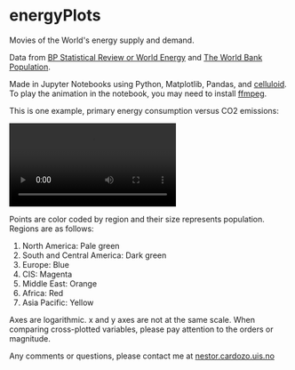 # energyPlots
Movies of the World's energy supply and demand.

Data from [BP Statistical Review or World Energy](https://www.bp.com/en/global/corporate/energy-economics/statistical-review-of-world-energy.html) and [The World Bank Population](https://data.worldbank.org/indicator/SP.POP.TOTL?view=chart).

Made in Jupyter Notebooks using Python, Matplotlib, Pandas, and [celluloid](https://github.com/jwkvam/celluloid). To play the animation in the notebook, you may need to install [ffmpeg](https://www.ffmpeg.org/download.html).

This is one example, primary energy consumption versus CO2 emissions:

<video src="https://user-images.githubusercontent.com/54630348/210180214-f5176b7b-1434-4ce6-9152-ec9f70e3d8d0.mp4"></video>

Points are color coded by region and their size represents population. Regions are as follows:

1. North America: Pale green
2. South and Central America: Dark green
3. Europe: Blue
4. CIS: Magenta
5. Middle East: Orange
6. Africa: Red
7. Asia Pacific: Yellow

Axes are logarithmic. x and y axes are not at the same scale. When comparing cross-plotted variables, please pay attention to the orders or magnitude.

Any comments or questions, please contact me at [nestor.cardozo.uis.no](nestor.cardozo@uis.no)
